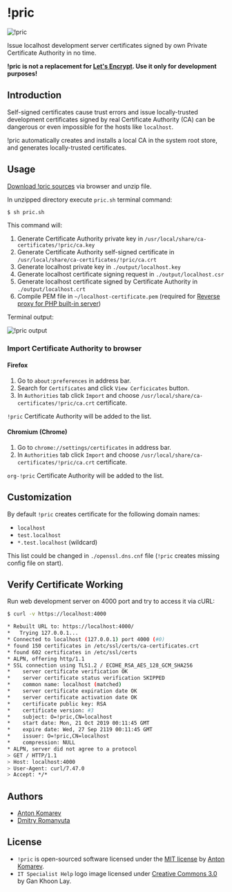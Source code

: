 # !pric

![!pric](https://user-images.githubusercontent.com/1849174/67256070-f33df200-f48d-11e9-9cfc-33b1a979cf65.png)

Issue localhost development server certificates signed by own Private Certificate Authority in no time.

**!pric is not a replacement for [Let's Encrypt](https://letsencrypt.org/). Use it only for development purposes!**

## Introduction

Self-signed certificates cause trust errors and issue locally-trusted development certificates signed by real
Certificate Authority (CA) can be dangerous or even impossible for the hosts like `localhost`.

!pric automatically creates and installs a local CA in the system root store, and generates locally-trusted certificates.

## Usage

[Download !pric sources](https://github.com/pric/pric/archive/master.zip) via browser and unzip file.

In unzipped directory execute `pric.sh` terminal command:

```sh
$ sh pric.sh
```

This command will:

1. Generate Certificate Authority private key in `/usr/local/share/ca-certificates/!pric/ca.key`
2. Generate Certificate Authority self-signed certificate in `/usr/local/share/ca-certificates/!pric/ca.crt`
3. Generate localhost private key in `./output/localhost.key`
4. Generate localhost certificate signing request in `./output/localhost.csr`
5. Generate localhost certificate signed by Certificate Authority in `./output/localhost.crt`
6. Compile PEM file in `~/localhost-certificate.pem` (required for [Reverse proxy for PHP built-in server](https://github.com/mpyw/php-hyper-builtin-server))

Terminal output:

![!pric output](https://user-images.githubusercontent.com/1849174/67256373-5419fa00-f48f-11e9-884c-2a3cbe97bd73.png)

### Import Certificate Authority to browser

#### Firefox

1. Go to `about:preferences` in address bar.
2. Search for `Certificates` and click `View Cerficicates` button.
3. In `Authorities` tab click `Import` and choose `/usr/local/share/ca-certificates/!pric/ca.crt` certificate.

`!pric` Certificate Authority will be added to the list.

#### Chromium (Chrome)

1. Go to `chrome://settings/certificates` in address bar.
2. In `Authorities` tab click `Import` and choose `/usr/local/share/ca-certificates/!pric/ca.crt` certificate.

`org-!pric` Certificate Authority will be added to the list.

## Customization

By default `!pric` creates certificate for the following domain names:

- `localhost`
- `test.localhost`
- `*.test.localhost` (wildcard)

This list could be changed in `./openssl.dns.cnf` file (`!pric` creates missing config file on start).

## Verify Certificate Working

Run web development server on 4000 port and try to access it via cURL:

```sh
$ curl -v https://localhost:4000

* Rebuilt URL to: https://localhost:4000/
*   Trying 127.0.0.1...
* Connected to localhost (127.0.0.1) port 4000 (#0)
* found 150 certificates in /etc/ssl/certs/ca-certificates.crt
* found 602 certificates in /etc/ssl/certs
* ALPN, offering http/1.1
* SSL connection using TLS1.2 / ECDHE_RSA_AES_128_GCM_SHA256
* 	 server certificate verification OK
* 	 server certificate status verification SKIPPED
* 	 common name: localhost (matched)
* 	 server certificate expiration date OK
* 	 server certificate activation date OK
* 	 certificate public key: RSA
* 	 certificate version: #3
* 	 subject: O=!pric,CN=localhost
* 	 start date: Mon, 21 Oct 2019 00:11:45 GMT
* 	 expire date: Wed, 27 Sep 2119 00:11:45 GMT
* 	 issuer: O=!pric,CN=localhost
* 	 compression: NULL
* ALPN, server did not agree to a protocol
> GET / HTTP/1.1
> Host: localhost:4000
> User-Agent: curl/7.47.0
> Accept: */*
```

## Authors

- [Anton Komarev](https://komarev.com)
- [Dmitry Romanyuta](https://github.com/dumus)

## License

- `!pric` is open-sourced software licensed under the [MIT license](LICENSE) by [Anton Komarev](https://komarev.com).
- `IT Specialist Help` logo image licensed under [Creative Commons 3.0](https://creativecommons.org/licenses/by/3.0/us/) by Gan Khoon Lay.
